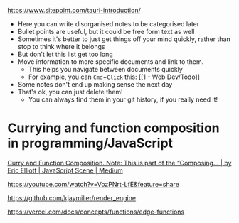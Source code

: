 
https://www.sitepoint.com/tauri-introduction/
- Here you can write disorganised notes to be categorised later
- Bullet points are useful, but it could be free form text as well
- Sometimes it's better to just get things off your mind quickly, rather than stop to think where it belongs
- But don't let this list get too long
- Move information to more specific documents and link to them.
  - This helps you navigate between documents quickly
  - For example, you can `Cmd`+`Click` this: [[1 - Web Dev/Todo]]
- Some notes don't end up making sense the next day
- That's ok, you can just delete them!
  - You can always find them in your git history, if you really need it!




# Currying and function composition in programming/JavaScript
[Curry and Function Composition. Note: This is part of the “Composing… | by Eric Elliott | JavaScript Scene | Medium](https://medium.com/javascript-scene/curry-and-function-composition-2c208d774983)



https://youtube.com/watch?v=VozPNrt-LfE&feature=share

https://github.com/kjaymiller/render_engine

https://vercel.com/docs/concepts/functions/edge-functions